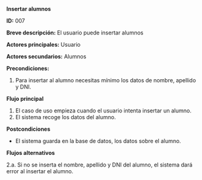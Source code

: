 **Insertar alumnos**


**ID:** 007


**Breve descripción:** El usuario puede insertar alumnos


**Actores principales:** Usuario


**Actores secundarios:** Alumnos


**Precondiciones:**


1. Para insertar al alumno necesitas mínimo los datos de nombre, apellido y DNI.


**Flujo principal**


1. El caso de uso empieza cuando el usuario intenta insertar un alumno.
2. El sistema recoge los datos del alumno.


**Postcondiciones**


* El sistema guarda en la base de datos, los datos sobre el alumno.


**Flujos alternativos**


2.a. Si no se inserta el nombre, apellido y DNI del alumno, el sistema dará error al insertar el alumno.
